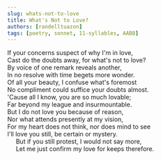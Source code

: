 ```yaml
---
slug: whats-not-to-love
title: What's Not to Love?
authors: [randelltuazon]
tags: [poetry, sonnet, 11-syllables, AABB]
---
```


If your concerns suspect of why I'm in love,<br/>
Cast do the doubts away, for what's not to love?<br/>
By voice of one remark reveals another,<br/>
In no resolve with time begets more wonder.<br/>
Of all your beauty, I confuse what's foremost<br/>
No compliment could suffice your doubts almost.<br/>
'Cause all I know, you are so much lovable;<br/>
Far beyond my league and insurmountable.<br/>
But I do not love you because of reason,<br/>
Nor what attends presently at my vision,<br/>
For my heart does not think, nor does mind to see<br/>
I'll love you still, be certain or mystery.<br/>
&nbsp;&nbsp;&nbsp;&nbsp; But if you still protest, I would not say more,<br/>
&nbsp;&nbsp;&nbsp;&nbsp; Let me just confirm my love for keeps therefore.<br/>
